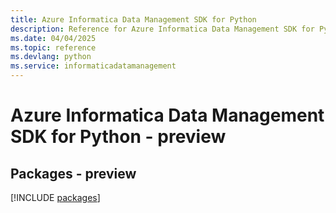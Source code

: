 ```yaml
---
title: Azure Informatica Data Management SDK for Python
description: Reference for Azure Informatica Data Management SDK for Python
ms.date: 04/04/2025
ms.topic: reference
ms.devlang: python
ms.service: informaticadatamanagement
---
```

# Azure Informatica Data Management SDK for Python - preview
## Packages - preview
[!INCLUDE [packages](informatica-data-management-index.md)]